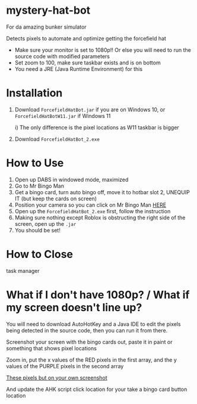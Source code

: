 # mystery-hat-bot
For da amazing bunker simulator

Detects pixels to automate and optimize getting the forcefield hat

* Make sure your monitor is set to 1080p!! Or else you will need to run the source code with modified parameters
* Set zoom to 100, make sure taskbar exists and is on bottom
* You need a JRE (Java Runtime Environment) for this

# Installation
1. Download `ForcefieldHatBot.jar` if you are on Windows 10, or `ForcefieldHatBotW11.jar` if Windows 11

     i) The only difference is the pixel locations as W11 taskbar is bigger

2. Download `ForcefieldHatBot_2.exe`

# How to Use
1. Open up DABS in windowed mode, maximized
2. Go to Mr Bingo Man
3. Get a bingo card, turn auto bingo off, move it to hotbar slot 2, UNEQUIP IT (but keep the cards on screen)
4. Position your camera so you can click on Mr Bingo Man [HERE](https://cdn.discordapp.com/attachments/401130434378989592/1113543650673168426/bingomoment.png)
5. Open up the `ForcefieldHatBot_2.exe` first, follow the instruction
6. Making sure nothing except Roblox is obstructing the right side of the screen, open up the `.jar`
7. You should be set!

# How to Close
task manager

# What if I don't have 1080p? / What if my screen doesn't line up?
You will need to download AutoHotKey and a Java IDE to edit the pixels being detected in the source code, then you can run it from there.

Screenshot your screen with the bingo cards out, paste it in paint or something that shows pixel locations

Zoom in, put the x values of the RED pixels in the first array, and the y values of the PURPLE pixels in the second array

[These pixels but on your own screenshot](https://cdn.discordapp.com/attachments/401130434378989592/1113543650673168426/bingomoment.png)

And update the AHK script click location for your take a bingo card button location
